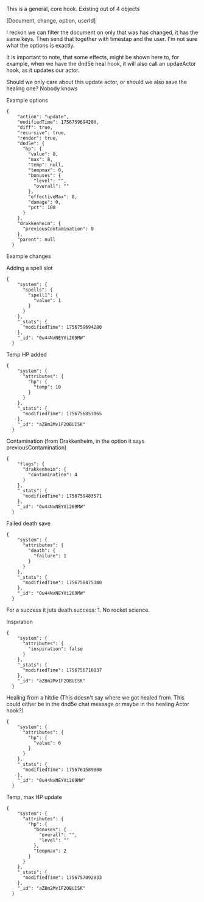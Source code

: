 This is a general, core hook.
Existing out of 4 objects 

[Document, change, option, userId]

I reckon we can filter the document on only that was has changed, it has the same keys. Then send that together with timestap and the user. I'm not sure what the options is exactly.

It is important to note, that some effects, might be shown here to, for example, when we have the dnd5e heal hook, it will also call an updaeActor hook, as it updates our actor.

Should we only care about this update actor, or should we also save the healing one? Nobody knows

Example options

```
{
    "action": "update",
    "modifiedTime": 1756759694280,
    "diff": true,
    "recursive": true,
    "render": true,
    "dnd5e": {
      "hp": {
        "value": 8,
        "max": 8,
        "temp": null,
        "tempmax": 0,
        "bonuses": {
          "level": "",
          "overall": ""
        },
        "effectiveMax": 8,
        "damage": 0,
        "pct": 100
      }
    },
    "drakkenheim": {
      "previousContamination": 0
    },
    "parent": null
  }
```

Example changes

Adding a spell slot
```
{
    "system": {
      "spells": {
        "spell1": {
          "value": 1
        }
      }
    },
    "_stats": {
      "modifiedTime": 1756759694280
    },
    "_id": "0u44NxNEYVi269MW"
  }
```

Temp HP added
```
{
    "system": {
      "attributes": {
        "hp": {
          "temp": 10
        }
      }
    },
    "_stats": {
      "modifiedTime": 1756756853065
    },
    "_id": "aZBm2Mv1F2OBUISK"
  }
```

Contamination (from Drakkenheim, in the option it says previousContamination)
```
{
    "flags": {
      "drakkenheim": {
        "contamination": 4
      }
    },
    "_stats": {
      "modifiedTime": 1756759483571
    },
    "_id": "0u44NxNEYVi269MW"
  }
```

Failed death save
```
{
    "system": {
      "attributes": {
        "death": {
          "failure": 1
        }
      }
    },
    "_stats": {
      "modifiedTime": 1756758475340
    },
    "_id": "0u44NxNEYVi269MW"
  }
```

For a success it juts death.success: 1. No rocket science.

Inspiration

```
{
    "system": {
      "attributes": {
        "inspiration": false
      }
    },
    "_stats": {
      "modifiedTime": 1756756710837
    },
    "_id": "aZBm2Mv1F2OBUISK"
  }
```

Healing from a hitdie (This doesn't say where we got healed from. This could either be in the dnd5e chat message or maybe in the healing Actor hook?)
```
{
    "system": {
      "attributes": {
        "hp": {
          "value": 6
        }
      }
    },
    "_stats": {
      "modifiedTime": 1756761589808
    },
    "_id": "0u44NxNEYVi269MW"
  }
```

Temp, max HP update
```
{
    "system": {
      "attributes": {
        "hp": {
          "bonuses": {
            "overall": "",
            "level": ""
          },
          "tempmax": 2
        }
      }
    },
    "_stats": {
      "modifiedTime": 1756757092833
    },
    "_id": "aZBm2Mv1F2OBUISK"
  }
```
